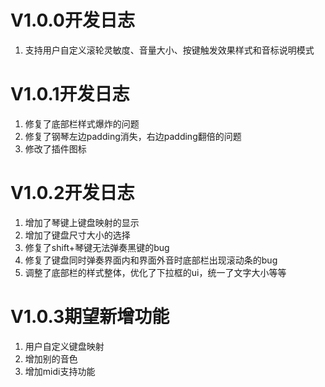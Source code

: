 #  V1.0.0开发日志
1. 支持用户自定义滚轮灵敏度、音量大小、按键触发效果样式和音标说明模式

#  V1.0.1开发日志
1. 修复了底部栏样式爆炸的问题
2. 修复了钢琴左边padding消失，右边padding翻倍的问题
3. 修改了插件图标

#  V1.0.2开发日志
1. 增加了琴键上键盘映射的显示
2. 增加了键盘尺寸大小的选择
3. 修复了shift+琴键无法弹奏黑键的bug
4. 修复了键盘同时弹奏界面内和界面外音时底部栏出现滚动条的bug
5. 调整了底部栏的样式整体，优化了下拉框的ui，统一了文字大小等等

# V1.0.3期望新增功能
1. 用户自定义键盘映射
2. 增加别的音色
3. 增加midi支持功能

